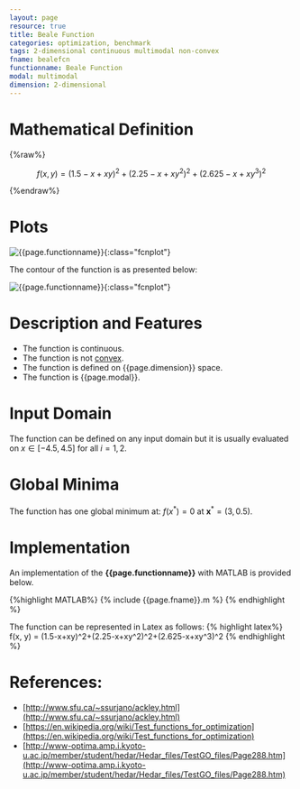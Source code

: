 ```yaml
---
layout: page
resource: true
title: Beale Function
categories: optimization, benchmark
tags: 2-dimensional continuous multimodal non-convex
fname: bealefcn
functionname: Beale Function
modal: multimodal
dimension: 2-dimensional
---
```


# Mathematical Definition

{%raw%}

$$f(x, y) = (1.5-x+xy)^2+(2.25-x+xy^2)^2+(2.625-x+xy^3)^2$$

{%endraw%}

# Plots
![{{page.functionname}}]({{site.baseurl}}/benchmarkfcns/plots/{{page.fname}}.png){:class="fcnplot"}

The contour of the function is as presented below:

![{{page.functionname}}]({{site.baseurl}}/benchmarkfcns/plots/{{page.fname}}_contour.png){:class="fcnplot"}

# Description and Features
* The function is continuous.
* The function is not [convex](https://en.wikipedia.org/wiki/Convex_function).
* The function is defined on {{page.dimension}} space. 
* The function is {{page.modal}}.

# Input Domain
The function can be defined on any input domain but it is usually evaluated on $x \in [-4.5, 4.5]$ for all $i = 1, 2$.

# Global Minima
The function has one global minimum at: $f(x^*)=0$ at $\textbf{x}^{\ast} = (3, 0.5)$.

# Implementation
An implementation of the **{{page.functionname}}** with MATLAB is provided below. 

{%highlight MATLAB%}
{% include {{page.fname}}.m %}
{% endhighlight %}

The function can be represented in Latex as follows:
{% highlight latex%}
f(x, y) = (1.5-x+xy)^2+(2.25-x+xy^2)^2+(2.625-x+xy^3)^2
{% endhighlight %}

# References:
* [http://www.sfu.ca/~ssurjano/ackley.html](http://www.sfu.ca/~ssurjano/ackley.html)
* [https://en.wikipedia.org/wiki/Test_functions_for_optimization](https://en.wikipedia.org/wiki/Test_functions_for_optimization)
* [http://www-optima.amp.i.kyoto-u.ac.jp/member/student/hedar/Hedar_files/TestGO_files/Page288.htm](http://www-optima.amp.i.kyoto-u.ac.jp/member/student/hedar/Hedar_files/TestGO_files/Page288.htm)
